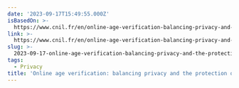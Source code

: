 ```yaml
---
date: '2023-09-17T15:49:55.000Z'
isBasedOn: >-
  https://www.cnil.fr/en/online-age-verification-balancing-privacy-and-protection-minors
link: >-
  https://www.cnil.fr/en/online-age-verification-balancing-privacy-and-protection-minors
slug: >-
  2023-09-17-online-age-verification-balancing-privacy-and-the-protection-of-minors-or-c
tags:
  - Privacy
title: 'Online age verification: balancing privacy and the protection of minors | C'
---
```


